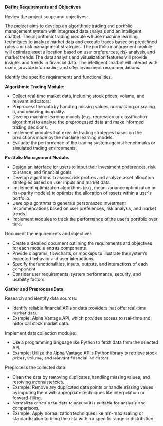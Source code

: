 **Define Requirements and Objectives**

Review the project scope and objectives:

The project aims to develop an algorithmic trading and portfolio management system with integrated data analysis and an intelligent chatbot.
The algorithmic trading module will use machine learning techniques to analyze market data and execute trades based on predefined rules and risk management strategies.
The portfolio management module will optimize asset allocation based on user preferences, risk analysis, and market trends.
The data analysis and visualization features will provide insights and trends in financial data.
The intelligent chatbot will interact with users, provide information, and offer investment recommendations.

Identify the specific requirements and functionalities:

**Algorithmic Trading Module:**

- Collect real-time market data, including stock prices, volume, and relevant indicators.
- Preprocess the data by handling missing values, normalizing or scaling it, and ensuring its quality.
- Develop machine learning models (e.g., regression or classification algorithms) to analyze the preprocessed data and make informed trading decisions.
- Implement modules that execute trading strategies based on the predictions made by the machine learning models.
- Evaluate the performance of the trading system against benchmarks or simulated trading environments.

**Portfolio Management Module:**

- Design an interface for users to input their investment preferences, risk tolerance, and financial goals.
- Develop algorithms to assess risk profiles and analyze asset allocation strategies based on user inputs and market data.
- Implement optimization algorithms (e.g., mean-variance optimization or risk-parity models) to optimize the allocation of assets within a user's portfolio.
- Develop algorithms to generate personalized investment recommendations based on user preferences, risk analysis, and market trends.
- Implement modules to track the performance of the user's portfolio over time.

Document the requirements and objectives:

- Create a detailed document outlining the requirements and objectives for each module and its components.
- Provide diagrams, flowcharts, or mockups to illustrate the system's expected behavior and user interactions.
- Specify the functionalities, inputs, outputs, and interactions of each component.
- Consider user requirements, system performance, security, and usability factors.

**Gather and Preprocess Data**

Research and identify data sources:

- Identify reliable financial APIs or data providers that offer real-time market data.
- Example: Alpha Vantage API, which provides access to real-time and historical stock market data.

Implement data collection modules:

- Use a programming language like Python to fetch data from the selected API.
- Example: Utilize the Alpha Vantage API's Python library to retrieve stock prices, volume, and relevant financial indicators.

Preprocess the collected data:

- Clean the data by removing duplicates, handling missing values, and resolving inconsistencies.
- Example: Remove any duplicated data points or handle missing values by imputing them with appropriate techniques like interpolation or forward-filling.
- Normalize or scale the data to ensure it is suitable for analysis and comparisons.
- Example: Apply normalization techniques like min-max scaling or standardization to bring the data within a specific range or distribution.
